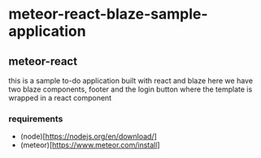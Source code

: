 # meteor-react-blaze-sample-application

## meteor-react
this is a sample to-do application built with react and blaze
here we have two blaze components, footer and the login button
where the template is wrapped in a react component


### requirements
- (node)[https://nodejs.org/en/download/]
- (meteor)[https://www.meteor.com/install]
